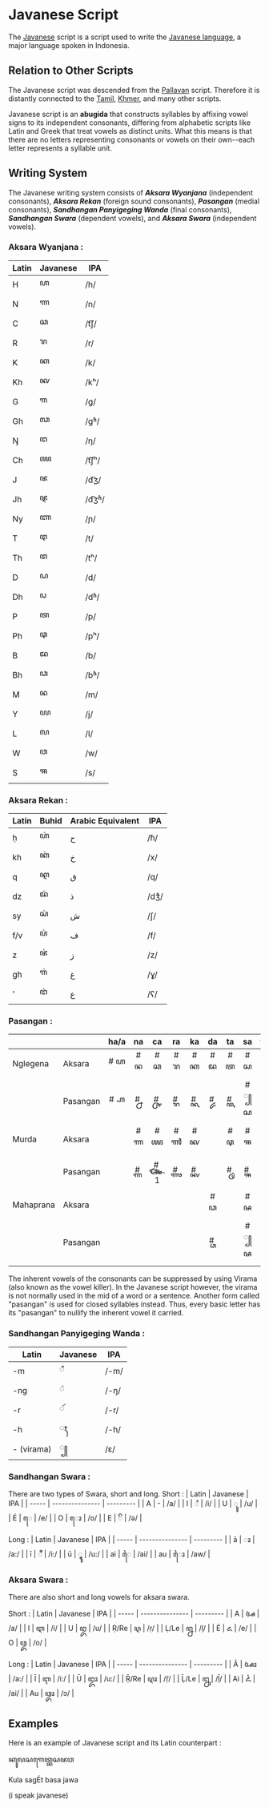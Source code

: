 
# Javanese Script

The [Javanese](https://en.wikipedia.org/wiki/Javanese_script) script is a script used to write the [Javanese language](https://en.wikipedia.org/wiki/Javanese_language), a major language spoken in Indonesia.


## Relation to Other Scripts

The Javanese script was descended from the [Pallavan](https://en.wikipedia.org/wiki/Pallava_script) script. Therefore it is distantly connected to the [Tamil](https://en.wikipedia.org/wiki/Tamil_script), [Khmer](https://en.wikipedia.org/wiki/Khmer_script), and many other scripts.

Javanese script is an **abugida** that constructs syllables by affixing vowel signs to its independent consonants, differing from alphabetic scripts like Latin and Greek that treat vowels as distinct units. What this means is that there are no letters representing consonants or vowels on their own--each letter represents a syllable unit. 


## Writing System
The Javanese writing system consists of ***Aksara Wyanjana*** (independent consonants), ***Aksara Rekan*** (foreign sound consonants), ***Pasangan*** (medial consonants), ***Sandhangan Panyigeging Wanda*** (final consonants), ***Sandhangan Swara*** (dependent vowels), and ***Aksara Swara*** (independent vowels).

### Aksara Wyanjana :

| Latin | Javanese  | IPA       |
| ----- | --------------- | --------- |
| H     | ꦲ              | /h/       |
| N     | ꦟ              | /n/       |
| C     | ꦕ              | /t͡ʃ/      |
| R     | ꦫ              | /r/       |
| K     | ꦏ              | /k/       |
| Kh    | ꦑ              | /kʰ/      |
| G     | ꦒ              | /ɡ/       |
| Gh    | ꦓ              | /ɡʱ/      |
| Ŋ     | ꦔ              | /ŋ/       |
| Ch    | ꦖ              | /t͡ʃʰ/     |
| J     | ꦗ              | /d͡ʒ/      |
| Jh    | ꦘ              | /d͡ʒʱ/     |
| Ny    | ꦚ              | /ɲ/       |
| T     | ꦛ              | /t/       |
| Th    | ꦜ              | /tʰ/      |
| D     | ꦝ              | /d/       |
| Dh    | ꦞ              | /dʱ/      |
| P     | ꦠ              | /p/       |
| Ph    | ꦡ              | /pʰ/      |
| B     | ꦢ              | /b/       |
| Bh    | ꦣ              | /bʱ/      |
| M     | ꦤ              | /m/       |
| Y     | ꦪ              | /j/       |
| L     | ꦭ              | /l/       |
| W     | ꦮ              | /w/       |
| S     | ꦯ              | /s/       |

### Aksara Rekan :

| Latin |Buhid | Arabic Equivalent | IPA |
| ------- |------- | --- |--- |
| ḥ       |ꦲ꦳      | ح | /ħ/ |
| kh       |ꦏ꦳      | خ| /x/ |
| q        |ꦐ      | ق | /q/ |
| dz        |ꦢ꦳      | ذ | /dʒ̊/ |
| sy        |ꦱ꦳      | ش | /ʃ/ |
| f/v        |ꦥ꦳      | ف | /f/ |
| z        |ꦗ꦳      | ز | /z/ |
| gh        |ꦒ꦳      | غ | /ɣ/ |
| '        |ꦔ꦳      | ع | /ʕ/ |

### Pasangan :

|           |          | ha/a |  na  |   ca  |  ra  |  ka  |  da  |  ta  |  sa  |  wa  |  la  |  pa  |  dha |  ja  |  ya  |  nya |  ma  |  ga  |  ba  |  tha |  nga |
|-----------|----------|:----:|:----:|:-----:|:----:|:----:|:----:|:----:|:----:|:----:|:----:|:----:|:----:|:----:|:----:|:----:|:----:|:----:|:----:|:----:|:----:|
|  Nglegena |  Aksara  | # ꦲ  | # ꦤ  | # ꦕ   | # ꦫ  | # ꦏ  | # ꦢ  | # ꦠ  | # ꦱ  | # ꦮ  | # ꦭ  | # ꦥ  | # ꦝ  | # ꦗ  | # ꦪ  | # ꦚ  | # ꦩ  | # ꦒ  | # ꦧ  | # ꦛ  | # ꦔ  |
|           | Pasangan | # ꧀ꦲ | # ꧀ꦤ | # ꧀ꦕ  | # ꧀ꦫ | # ꧀ꦏ | # ꧀ꦢ | # ꧀ꦠ | # ꧀ꦱ | # ꧀ꦮ | # ꧀ꦭ | # ꧀ꦥ | # ꧀ꦝ | # ꧀ꦗ | # ꧀ꦪ | # ꧀ꦚ | # ꧀ꦩ | # ꧀ꦒ | # ꧀ꦧ | # ꧀ꦛ | # ꧀ꦔ |
|   Murda   |  Aksara  |      | # ꦟ  | # ꦖ   | # ꦬ  | # ꦑ  |      | # ꦡ  | # ꦯ  |      |      | # ꦦ  |      |      |      | # ꦘ  |      | # ꦓ  | # ꦨ  |      |      |
|           | Pasangan |      | # ꧀ꦟ | # ꧀ꦖ1 | # ꧀ꦬ | # ꧀ꦑ |      | # ꧀ꦡ | # ꧀ꦯ |      |      | # ꧀ꦦ |      |      |      | # ꧀ꦘ |      | # ꧀ꦓ | # ꧀ꦨ |      |      |
| Mahaprana |  Aksara  |      |      |       |      |      | # ꦣ  |      | # ꦰ  |      |      |      | # ꦞ  | # ꦙ  |      |      |      |      |      | # ꦜ  |      |
|           | Pasangan |      |      |       |      |      | # ꧀ꦣ |      | # ꧀ꦰ |      |      |      | # ꧀ꦞ | # ꧀ꦙ |      |      |      |      |      | # ꧀ꦜ |      |

The inherent vowels of the consonants can be suppressed by using Virama (also known as the vowel killer). In the Javanese script however, the virama is not normally used in the mid of a word or a sentence. Another form called "pasangan" is used for closed syllables instead. Thus, every basic letter has its "pasangan" to nullify the inherent vowel it carried. 

### Sandhangan Panyigeging Wanda :
| Latin | Javanese  | IPA       |
| ----- | --------------- | --------- |
| -m     | ꦀ              | /-m/       |
| -ng     | ꦁ              | /-ŋ/       |
| -r     | ꦂ              | /-r/       |
| -h     | ꦃ              | /-h/       |
| - (virama)     | ꧀              | /ɛ/       |

### Sandhangan Swara :
There are two types of Swara, short and long.
Short :
| Latin | Javanese  | IPA       |
| ----- | --------------- | --------- |
| A     | -              | /a/       |
| I     |  ꦶ              | /i/       |
| U     |  ꦸ              | /u/       |
| É     |  ꦺ              | /e/       |
| O     |  ꦺꦴ            | /o/       |
| E     |  ꦼ            | /ə/       |

Long : 
| Latin | Javanese  | IPA       |
| ----- | --------------- | --------- |
| ā     |  ꦴ              | /a:/       |
| ī     |  ꦷ              | /i:/       |
| ū     |  ꦹ              | /u:/       |
| ai     |  ꦻ              | /ai/       |
| au     |  ꦻꦴ            | /aw/       |

### Aksara Swara :

There are also short and long vowels for aksara swara.

Short : 
| Latin | Javanese  | IPA       |
| ----- | --------------- | --------- |
| A     | ꦄ              | /a/       |
| I     | ꦆ              | /i/       |
| U     | ꦈ              | /u/       |
| Ṛ/Re     | ꦉ              | /ṛ/       |
| Ḷ/Le     | ꦊ              | /ḷ/       |
| É     | ꦌ              | /e/       |
| O     | ꦎ              | /o/       |

Long :
| Latin | Javanese  | IPA       |
| ----- | --------------- | --------- |
| Ā     | ꦄꦴ              | /a:/       |
| Ī     | ꦇ              | /i:/       |
| Ū     | ꦈꦴ              | /u:/       |
| Ṝ/Re     | ꦉꦴ              | /ṝ/       |
| Ḹ/Le     | ꦋ              | /ḹ/       |
| Ai     | ꦍ            | /ai/       |
| Au     | ꦎꦴ            | /ɔ/       |

## Examples

Here is an example of Javanese script and its Latin counterpart :

ꦏꦸꦭꦱꦒꦺꦠ꧀ꦧꦱꦗꦮ

Kula sagÉt basa jawa

(i speak javanese)
